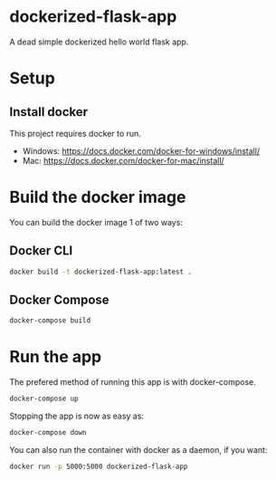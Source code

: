 # dockerized-flask-app

A dead simple dockerized hello world flask app.

# Setup

## Install docker

This project requires docker to run.

-   Windows: https://docs.docker.com/docker-for-windows/install/
-   Mac: https://docs.docker.com/docker-for-mac/install/

# Build the docker image

You can build the docker image 1 of two ways:

## Docker CLI

```bash
docker build -t dockerized-flask-app:latest .
```

## Docker Compose

```bash
docker-compose build
```

# Run the app

The prefered method of running this app is with docker-compose.

```bash
docker-compose up
```

Stopping the app is now as easy as:

```bash
docker-compose down
```

You can also run the container with docker as a daemon, if you want:

```bash
docker run -p 5000:5000 dockerized-flask-app
```
